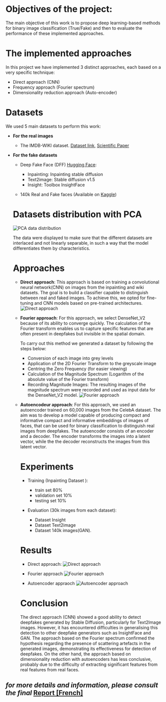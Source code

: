 # Objectives of the project:
The main objective of this work is to propose deep learning-based methods for binary image classification (True/Fake) and then to evaluate the performance of these implemented approaches.

# The implemented approaches
In this project we have implemented 3 distinct approaches, each based on a very specific technique:

- Direct approach (CNN)
- Frequency approach (Fourier spectrum)
- Dimensionality reduction approach (Auto-encoder)

# Datasets
We used 5 main datasets to perform this work:

- **For the real images**
  -  The IMDB-WIKI dataset. [Dataset link](https://data.vision.ee.ethz.ch/cvl/rrothe/imdb-wiki/static/wiki_crop.tar), [Scientific Paper](https://data.vision.ee.ethz.ch/cvl/rrothe/imdb-wiki/)


- **For the fake datasets**
  - Deep Fake Face (DFF) [Hugging Face](https://huggingface.co/datasets/OpenRL/DeepFakeFace):
    - Inpainting: Inpainting stable diffusion 
    - Text2image: Stable diffusion v1.5
    - Insight: Toolbox InsightFace

  - 140k Real and Fake faces (Available on [Kaggle](https://www.kaggle.com/datasets/xhlulu/140k-real-and-fake-faces))
 
  # Datasets distribution with PCA

  ![PCA data distribution](https://github.com/Malekbennabi3/TER_Notebooks/blob/main/img/Acp.png)
  
  The data were displayed to make sure that the different datasets are interlaced and not linearly separable, in such a way that the model differentiates them by characteristics.

  # Approaches

  - **Direct approach**:
    This approach is based on training a convolutional neural network(CNN) on images from the inpainting and wiki datasets.
    The goal is to build a classifier capable to distinguish between real and faked images.
    To achieve this, we opted for fine-tuning and CNN models based on pre-trained architectures.
    ![Direct approach](https://github.com/Malekbennabi3/TER_Notebooks/blob/main/img/direct.png)
    
  - **Fourier approach**:
    For this approach, we select DenseNet_V2 because of its ability to converge quickly.
    The calculation of the Fourier transform enables us to capture specific features that are often present in deepfakes but invisible in the spatial domain.

    To carry out this method we generated a dataset by following the steps below:
    - Conversion of each image into grey levels
    - Application of the 2D Fourier Transform to the greyscale image
    - Centring the Zero Frequency (for easier viewing)
    - Calculation of the Magnitude Spectrum (Logarithm of the absolute value of the Fourier transform)
    - Recording Magnitude Images: The resulting images of the magnitude spectrum were recorded and used as input data for the DenseNet_V2 model.
     ![Fourier approach](https://github.com/Malekbennabi3/TER_Notebooks/blob/main/img/fourier.png)  

  - **Autoencodeur approach**:
    For this approach, we used an autoencoder trained on 60,000 images from the CelebA dataset.
    The aim was to develop a model capable of producing compact and informative compact and informative embeddings of images of faces, that can be used for binary classification to distinguish real images from deepfakes.
    The autoencoder consists of an encoder and a decoder. The encoder transforms the images into a latent vector, while the the decoder reconstructs the images from this latent vector.

    # Experiments

    - Training (Inpainting Dataset ):
      - train set 80%
      - validation set 10%
      - testing set 10%

    - Evaluation (30k images from each dataset):
      - Dataset Insight
      - Dataset Text2image
      - Dataset 140k images(GAN).
     
    # Results

    - Direct approach:
      ![Direct approach](https://github.com/Malekbennabi3/TER_Notebooks/blob/main/img/res_direct.png)  


    - Fourier approach
      ![Fourier approach](https://github.com/Malekbennabi3/TER_Notebooks/blob/main/img/res_fourier.png)  


    - Autoencoder appraoch
      ![Autoencoder approach](https://github.com/Malekbennabi3/TER_Notebooks/blob/main/img/res_auto.png)  


    # Conclusion

       The direct approach (CNN) showed a good ability to detect deepfakes generated by Stable Diffusion, particularly for Text2Image images. However, it has encountered difficulties in generalising this detection to other
       deepfake generators such as InsightFace and GAN.
       The approach based on the Fourier spectrum confirmed the hypothesis regarding the presence of scattering artefacts in the generated images, demonstrating its effectiveness for detection of deepfakes.
       On the other hand, the approach based on dimensionality reduction with autoencoders has less conclusive, probably due to the difficulty of extracting significant features from real features from real faces.


## *for more details and information, please consult the final* [Report [French]](https://github.com/Malekbennabi3/TER_Notebooks/blob/main/Rapport_TER.pdf)
    
  
